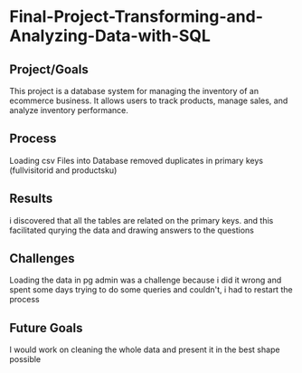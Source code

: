 # Final-Project-Transforming-and-Analyzing-Data-with-SQL

## Project/Goals

This project is a database system for managing the inventory of an ecommerce business. 
It allows users to track products, manage sales, and analyze inventory performance.


## Process
Loading csv Files into Database
removed duplicates in primary keys 
(fullvisitorid and productsku)

## Results
i discovered that all the tables are related on the primary keys. and this facilitated qurying the data and drawing answers to the questions

## Challenges 
Loading the data in pg admin was a challenge because i did it wrong and spent some days trying to do some queries and couldn't,
i had to restart the process

## Future Goals
I would work on cleaning the whole data and present it in the best shape possible
